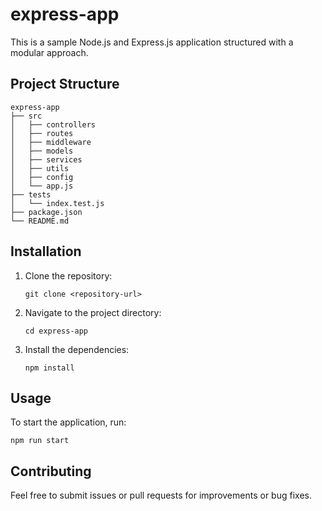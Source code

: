 # express-app

This is a sample Node.js and Express.js application structured with a modular approach.

## Project Structure

```
express-app
├── src
│   ├── controllers
│   ├── routes
│   ├── middleware
│   ├── models
│   ├── services
│   ├── utils
│   ├── config
│   └── app.js
├── tests
│   └── index.test.js
├── package.json
└── README.md
```

## Installation

1. Clone the repository:
   ```
   git clone <repository-url>
   ```

2. Navigate to the project directory:
   ```
   cd express-app
   ```

3. Install the dependencies:
   ```
   npm install
   ```

## Usage

To start the application, run:
```
npm run start
```

## Contributing

Feel free to submit issues or pull requests for improvements or bug fixes.
